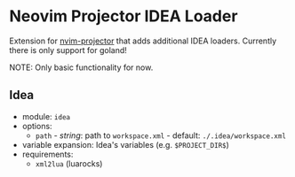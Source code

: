 # Neovim Projector IDEA Loader

Extension for [nvim-projector](https://github.com/kndndrj/nvim-projector) that
adds additional IDEA loaders. Currently there is only support for goland!

NOTE: Only basic functionality for now.

## Idea

- module: `idea`
- options:
  - `path` - *string*: path to `workspace.xml` - default:
    `./.idea/workspace.xml`
- variable expansion: Idea's variables (e.g. `$PROJECT_DIR$`)
- requirements:
  - `xml2lua` (luarocks)
